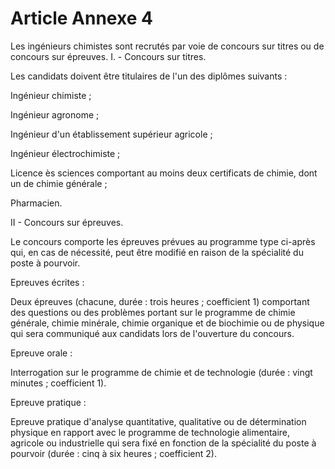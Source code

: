 # Article Annexe 4

Les ingénieurs chimistes sont recrutés par voie de concours sur titres ou de concours sur épreuves.                    I. - Concours sur titres.

Les candidats doivent être titulaires de l'un des diplômes suivants :

Ingénieur chimiste ;

Ingénieur agronome ;

Ingénieur d'un établissement supérieur agricole ;

Ingénieur électrochimiste ;

Licence ès sciences comportant au moins deux certificats de chimie, dont un de chimie générale ;

Pharmacien.

II - Concours sur épreuves.

Le concours comporte les épreuves prévues au programme type ci-après qui, en cas de nécessité, peut être modifié en raison de la spécialité du poste à pourvoir.

Epreuves écrites :

Deux épreuves (chacune, durée : trois heures ; coefficient 1) comportant des questions ou des problèmes portant sur le programme de chimie générale, chimie minérale, chimie organique et de biochimie ou de physique qui sera communiqué aux candidats lors de l'ouverture du concours.

Epreuve orale :

Interrogation sur le programme de chimie et de technologie (durée : vingt minutes ; coefficient 1).

Epreuve pratique :

Epreuve pratique d'analyse quantitative, qualitative ou de détermination physique en rapport avec le programme de technologie alimentaire, agricole ou industrielle qui sera fixé en fonction de la spécialité du poste à pourvoir (durée : cinq à six heures ; coefficient 2).
